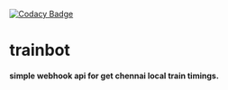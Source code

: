 [![Codacy Badge](https://api.codacy.com/project/badge/Grade/373e15991e8549a7baba81a1c1045e6a)](https://www.codacy.com/app/saravanan10393/trainbot?utm_source=github.com&amp;utm_medium=referral&amp;utm_content=saravanan10393/trainbot&amp;utm_campaign=Badge_Grade)

# trainbot
#### simple webhook api for get chennai local train timings.
